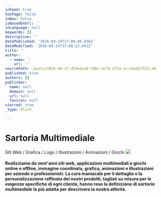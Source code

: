 ```yaml
---
inFeed: true
hasPage: false
inNav: false
isBasedOnUrl: ''
inLanguage: null
keywords: []
description: ''
datePublished: '2016-04-24T17:08:46.826Z'
dateModified: '2016-04-24T17:08:22.041Z'
title: ''
author:
  - name: ''
    url: ''
sourcePath: _posts/2016-04-17-d53ed1e0-74bc-4c7b-bf3a-2cc16a827b13.md
published: true
authors: []
publisher:
  name: null
  domain: null
  url: null
  favicon: null
starred: true
_type: Blurb

---
```

# Sartoria Multimediale

Siti Web / Grafica / Logo / Illustrazioni / Animazioni / Giochi
![](https://the-grid-user-content.s3-us-west-2.amazonaws.com/30b7288f-c499-43ca-a7e1-ce3cb2433ff7.jpg)

#### Realizziamo da vent'anni **siti web**, **applicazioni multimediali** e **giochi** online e offline, **immagine coordinata**, **grafica**, **animazioni** e **illustrazioni** per aziende e professionisti. La cura maniacale per il dettaglio e la personalizzazione raffinata dei nostri prodotti, tagliati su misura per le esigenze specifiche di ogni cliente, hanno reso la definizione di _sartoria multimediale_ la più adatta per descrivere la nostra attività.